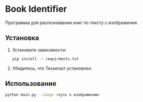 # Book Identifier

Программа для распознавания книг по тексту с изображения.

## Установка

1. Установите зависимости:
    ```bash
    pip install -r requirments.txt
    ```

2. Убедитесь, что Tesseract установлен.

## Использование

```bash
python main.py --image <путь к изображению>